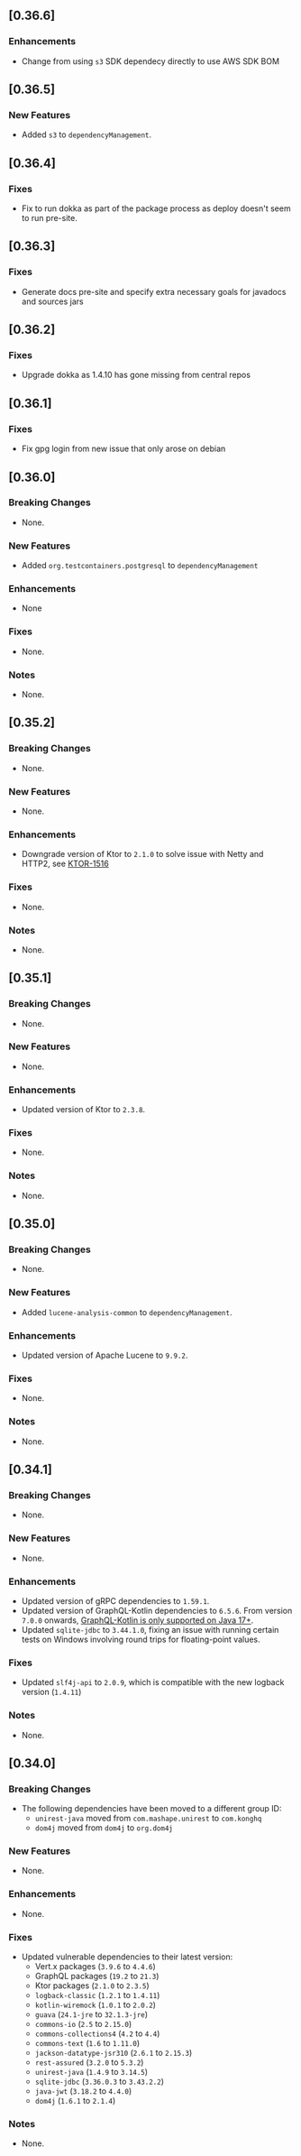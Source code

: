 ## [0.36.6]

### Enhancements
- Change from using `s3` SDK dependecy directly to use AWS SDK BOM

## [0.36.5]

### New Features
* Added `s3` to `dependencyManagement`.

## [0.36.4]

### Fixes
* Fix to run dokka as part of the package process as deploy doesn't seem to run pre-site.

## [0.36.3]

### Fixes
* Generate docs pre-site and specify extra necessary goals for javadocs and sources jars

## [0.36.2]

### Fixes
* Upgrade dokka as 1.4.10 has gone missing from central repos

## [0.36.1]

### Fixes
* Fix gpg login from new issue that only arose on debian

## [0.36.0]

### Breaking Changes
* None.

### New Features
* Added `org.testcontainers.postgresql` to `dependencyManagement`

### Enhancements
* None

### Fixes
* None.

### Notes
* None.

## [0.35.2]

### Breaking Changes
* None.

### New Features
* None.

### Enhancements
* Downgrade version of Ktor to `2.1.0` to solve issue with Netty and HTTP2, see [KTOR-1516](https://youtrack.jetbrains.com/issue/KTOR-6151/Request-hangs-on-Firefox-with-Netty-HTTPS-and-Compression)

### Fixes
* None.

### Notes
* None.

## [0.35.1]

### Breaking Changes
* None.

### New Features
* None.

### Enhancements
* Updated version of Ktor to `2.3.8`.

### Fixes
* None.

### Notes
* None.

## [0.35.0]

### Breaking Changes
* None.

### New Features
* Added `lucene-analysis-common` to `dependencyManagement`.

### Enhancements
* Updated version of Apache Lucene to `9.9.2`.

### Fixes
* None.

### Notes
* None.


## [0.34.1]

### Breaking Changes
* None.

### New Features
* None.

### Enhancements
* Updated version of gRPC dependencies to `1.59.1`.
* Updated version of GraphQL-Kotlin dependencies to `6.5.6`. From version `7.0.0` onwards, [GraphQL-Kotlin is only
  supported on Java 17+](https://github.com/ExpediaGroup/graphql-kotlin/releases/tag/7.0.0).
* Updated `sqlite-jdbc` to `3.44.1.0`, fixing an issue with running certain tests on Windows involving
  round trips for floating-point values.

### Fixes
* Updated `slf4j-api` to `2.0.9`, which is compatible with the new logback version (`1.4.11`)

### Notes
* None.

## [0.34.0]

### Breaking Changes
* The following dependencies have been moved to a different group ID:
  * `unirest-java` moved from `com.mashape.unirest` to `com.konghq`
  * `dom4j` moved from `dom4j` to `org.dom4j`

### New Features
* None.

### Enhancements
* None.

### Fixes
* Updated vulnerable dependencies to their latest version:
  * Vert.x packages (`3.9.6` to `4.4.6`)
  * GraphQL packages (`19.2` to `21.3`)
  * Ktor packages (`2.1.0` to `2.3.5`)
  * `logback-classic` (`1.2.1` to `1.4.11`)
  * `kotlin-wiremock` (`1.0.1` to `2.0.2`)
  * `guava` (`24.1-jre` to `32.1.3-jre`)
  * `commons-io` (`2.5` to `2.15.0`)
  * `commons-collections4` (`4.2` to `4.4`)
  * `commons-text` (`1.6` to `1.11.0`)
  * `jackson-datatype-jsr310` (`2.6.1` to `2.15.3`)
  * `rest-assured` (`3.2.0` to `5.3.2`)
  * `unirest-java` (`1.4.9` to `3.14.5`)
  * `sqlite-jdbc` (`3.36.0.3` to `3.43.2.2`)
  * `java-jwt` (`3.18.2` to `4.4.0`)
  * `dom4j` (`1.6.1` to `2.1.4`)

### Notes
* None.
